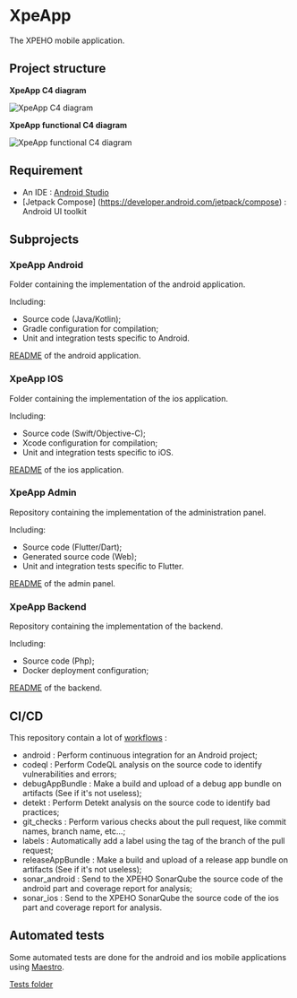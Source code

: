 # XpeApp

The XPEHO mobile application.

## Project structure

**XpeApp C4 diagram**

![XpeApp C4 diagram](http://www.plantuml.com/plantuml/png/ZP3DZjCm4CVlVeeXfwoqD09nuhIXAmHIAqhJgjmg9vusbXpRyWUbGhmxOvhMAbHiStB6F_y_via7xa8S57opM5lBNadTgIWmEWLz2DQ_hoh73vEz37rieqVN6HrGXqbdXcglZOW_gkcxrml5TLZFPzN0VK17e-sKG2urkeab0yPu5uo3Wenw0sjIAe1xI9ACDKTwDMm_cAW5TyUoU_EOo1G9QZ58NJp0JmRqNLJB0xPRRYs16so1I2Kx7gJH1Oq-gXW2kdHSzGZ40iy4x8mR6nSFxDU_zc-pVKfwmtqmhLGu1fZ_-VaxGws5Cr901V9B0vhct_4SwFJyvKpbJZfikSVKQJpIzNXvC4vOXzxNLgOzd7-XNdo-GJtpm4UjZ9w7nBCbgZ9ItqV8owN-FgN-j5ej6e8oS-hm7-mYaajStMU1kv3hjYD6X-bo_PmTxsUla5jBMY8Nljeu6KxTcg-pjAKdr28EwZS0 "XpeApp C4 diagram")

**XpeApp functional C4 diagram**

![XpeApp functional C4 diagram](http://www.plantuml.com/plantuml/png/RO_1IyCm5CRl-IlYJYleUl7aQNK82awwjOgtaRNFDP2yXEJ5ROZ_koyJf6psr7nyl_o-p2EfGCaQ-UwXyhxghKPnfR4pgOSKZ1o8VBmhow3sivsc8MrJXD0v942QTSwMEtHzEfIBsvlQAAJNvNDfLIG876qMN5GQ8SmyMuIe8KI7quC7vVr6PTsrdFpA9_pN3f2d34ug3WeXccCai9jxbx1NuJZbc6jBjzK6SiVeJf5sE2dabv3y_HbpzGNsqG0HMvaQdRAh0P0uYefp7kCUmkep4fTNRqsReUeKIdAIU6gdh5TwXz9zo5EZ4Dz2hC6SlV1YolgXQMLLF-Kh7zksRfYyn4OB_aV47B1Frlm0 "XpeApp functional C4 diagram")

## Requirement

- An IDE : [Android Studio](https://developer.android.com/studio)
- [Jetpack Compose] (https://developer.android.com/jetpack/compose) : Android UI toolkit

## Subprojects

### XpeApp Android

Folder containing the implementation of the android application.

Including:

- Source code (Java/Kotlin);
- Gradle configuration for compilation;
- Unit and integration tests specific to Android.

[README](./xpeapp_android/README.md) of the android application.

### XpeApp IOS

Folder containing the implementation of the ios application.

Including:

- Source code (Swift/Objective-C);
- Xcode configuration for compilation;
- Unit and integration tests specific to iOS.

[README](./xpeapp_ios/XpeApp/README.md) of the ios application.

### XpeApp Admin

Repository containing the implementation of the administration panel.

Including:

- Source code (Flutter/Dart);
- Generated source code (Web);
- Unit and integration tests specific to Flutter.

[README](https://github.com/XPEHO/xpeapp_admin/blob/main/README.md) of the admin panel.

### XpeApp Backend

Repository containing the implementation of the backend.

Including:

- Source code (Php);
- Docker deployment configuration;

[README](https://github.com/XPEHO/xpeapp_backend/blob/main/README.md) of the backend.

## CI/CD

This repository contain a lot of [workflows](./.github/workflows/) :

- android : Perform continuous integration for an Android project;
- codeql : Perform CodeQL analysis on the source code to identify vulnerabilities and errors;
- debugAppBundle : Make a build and upload of a debug app bundle on artifacts (See if it's not useless);
- detekt : Perform Detekt analysis on the source code to identify bad practices;
- git_checks : Perform various checks about the pull request, like commit names, branch name, etc...;
- labels : Automatically add a label using the tag of the branch of the pull request;
- releaseAppBundle : Make a build and upload of a release app bundle on artifacts (See if it's not useless);
- sonar_android : Send to the XPEHO SonarQube the source code of the android part and coverage report for analysis;
- sonar_ios : Send to the XPEHO SonarQube the source code of the ios part and coverage report for analysis.

## Automated tests

Some automated tests are done for the android and ios mobile applications using [Maestro](https://maestro.mobile.dev/).

[Tests folder](./maestroTest/)

